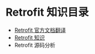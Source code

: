 # Retrofit 知识目录

* [Retrofit 官方文档翻译](https://github.com/ZhangMiao147/android_learning_notes/blob/master/Android/OpenSourceLibrary/Retrofit/Retrofit%E5%AE%98%E6%96%B9%E6%96%87%E6%A1%A3%E7%BF%BB%E8%AF%91.md)
* [Retrofit 知识](https://github.com/ZhangMiao147/android_learning_notes/blob/master/Android/OpenSourceLibrary/Retrofit/Retrofit%E7%9F%A5%E8%AF%86.md)
* Retrofit 源码分析

